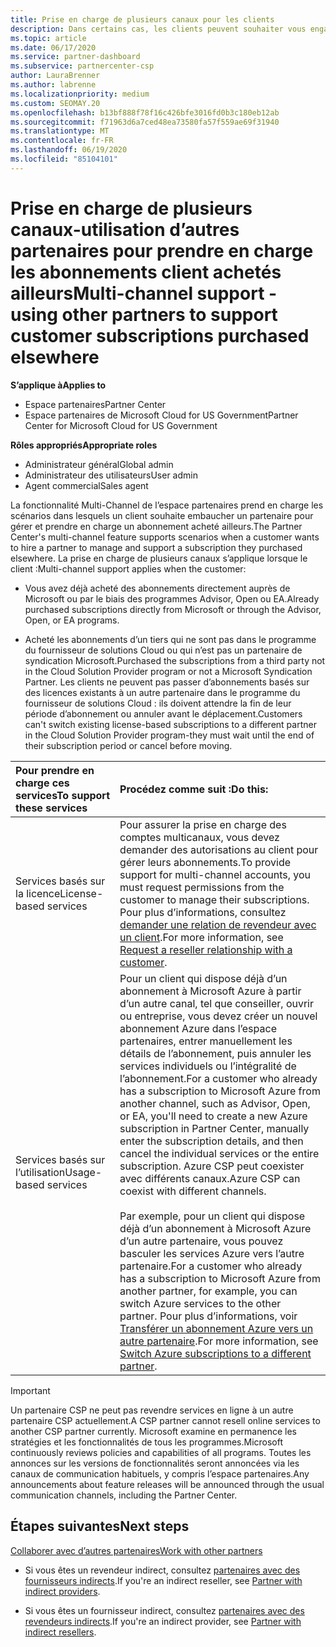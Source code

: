 ```yaml
---
title: Prise en charge de plusieurs canaux pour les clients
description: Dans certains cas, les clients peuvent souhaiter vous engager à approvisionner et à prendre en charge un abonnement qu’ils ont achetés ailleurs.
ms.topic: article
ms.date: 06/17/2020
ms.service: partner-dashboard
ms.subservice: partnercenter-csp
author: LauraBrenner
ms.author: labrenne
ms.localizationpriority: medium
ms.custom: SEOMAY.20
ms.openlocfilehash: b13bf888f78f16c426bfe3016fd0b3c180eb12ab
ms.sourcegitcommit: f71963d6a7ced48ea73580fa57f559ae69f31940
ms.translationtype: MT
ms.contentlocale: fr-FR
ms.lasthandoff: 06/19/2020
ms.locfileid: "85104101"
---
```

# <a name="multi-channel-support---using-other-partners-to-support-customer-subscriptions-purchased-elsewhere"></a><span data-ttu-id="b0c50-103">Prise en charge de plusieurs canaux-utilisation d’autres partenaires pour prendre en charge les abonnements client achetés ailleurs</span><span class="sxs-lookup"><span data-stu-id="b0c50-103">Multi-channel support - using other partners to support customer subscriptions purchased elsewhere</span></span>

<span data-ttu-id="b0c50-104">**S’applique à**</span><span class="sxs-lookup"><span data-stu-id="b0c50-104">**Applies to**</span></span>

- <span data-ttu-id="b0c50-105">Espace partenaires</span><span class="sxs-lookup"><span data-stu-id="b0c50-105">Partner Center</span></span>
- <span data-ttu-id="b0c50-106">Espace partenaires de Microsoft Cloud for US Government</span><span class="sxs-lookup"><span data-stu-id="b0c50-106">Partner Center for Microsoft Cloud for US Government</span></span>

<span data-ttu-id="b0c50-107">**Rôles appropriés**</span><span class="sxs-lookup"><span data-stu-id="b0c50-107">**Appropriate roles**</span></span>

- <span data-ttu-id="b0c50-108">Administrateur général</span><span class="sxs-lookup"><span data-stu-id="b0c50-108">Global admin</span></span>
- <span data-ttu-id="b0c50-109">Administrateur des utilisateurs</span><span class="sxs-lookup"><span data-stu-id="b0c50-109">User admin</span></span>
- <span data-ttu-id="b0c50-110">Agent commercial</span><span class="sxs-lookup"><span data-stu-id="b0c50-110">Sales agent</span></span>

<span data-ttu-id="b0c50-111">La fonctionnalité Multi-Channel de l’espace partenaires prend en charge les scénarios dans lesquels un client souhaite embaucher un partenaire pour gérer et prendre en charge un abonnement acheté ailleurs.</span><span class="sxs-lookup"><span data-stu-id="b0c50-111">The Partner Center's multi-channel feature supports scenarios when a customer wants to hire a partner to manage and support a subscription they purchased elsewhere.</span></span> <span data-ttu-id="b0c50-112">La prise en charge de plusieurs canaux s’applique lorsque le client :</span><span class="sxs-lookup"><span data-stu-id="b0c50-112">Multi-channel support applies when the customer:</span></span>

- <span data-ttu-id="b0c50-113">Vous avez déjà acheté des abonnements directement auprès de Microsoft ou par le biais des programmes Advisor, Open ou EA.</span><span class="sxs-lookup"><span data-stu-id="b0c50-113">Already purchased subscriptions directly from Microsoft or through the Advisor, Open, or EA programs.</span></span>

- <span data-ttu-id="b0c50-114">Acheté les abonnements d’un tiers qui ne sont pas dans le programme du fournisseur de solutions Cloud ou qui n’est pas un partenaire de syndication Microsoft.</span><span class="sxs-lookup"><span data-stu-id="b0c50-114">Purchased the subscriptions from a third party not in the Cloud Solution Provider program or not a Microsoft Syndication Partner.</span></span> <span data-ttu-id="b0c50-115">Les clients ne peuvent pas passer d’abonnements basés sur des licences existants à un autre partenaire dans le programme du fournisseur de solutions Cloud : ils doivent attendre la fin de leur période d’abonnement ou annuler avant le déplacement.</span><span class="sxs-lookup"><span data-stu-id="b0c50-115">Customers can't switch existing license-based subscriptions to a different partner in the Cloud Solution Provider program-they must wait until the end of their subscription period or cancel before moving.</span></span>

|<span data-ttu-id="b0c50-116">Pour prendre en charge ces services</span><span class="sxs-lookup"><span data-stu-id="b0c50-116">To support these services</span></span>  | <span data-ttu-id="b0c50-117">Procédez comme suit :</span><span class="sxs-lookup"><span data-stu-id="b0c50-117">Do this:</span></span> |
|:---------|:---------|
|<span data-ttu-id="b0c50-118">Services basés sur la licence</span><span class="sxs-lookup"><span data-stu-id="b0c50-118">License-based services</span></span>    | <span data-ttu-id="b0c50-119">Pour assurer la prise en charge des comptes multicanaux, vous devez demander des autorisations au client pour gérer leurs abonnements.</span><span class="sxs-lookup"><span data-stu-id="b0c50-119">To provide support for multi-channel accounts, you must request permissions from the customer to manage their subscriptions.</span></span> <span data-ttu-id="b0c50-120">Pour plus d’informations, consultez [demander une relation de revendeur avec un client](request-a-relationship-with-a-customer.md).</span><span class="sxs-lookup"><span data-stu-id="b0c50-120">For more information, see [Request a reseller relationship with a customer](request-a-relationship-with-a-customer.md).</span></span>   |
|<span data-ttu-id="b0c50-121">Services basés sur l’utilisation</span><span class="sxs-lookup"><span data-stu-id="b0c50-121">Usage-based services</span></span>     |  <span data-ttu-id="b0c50-122">Pour un client qui dispose déjà d’un abonnement à Microsoft Azure à partir d’un autre canal, tel que conseiller, ouvrir ou entreprise, vous devez créer un nouvel abonnement Azure dans l’espace partenaires, entrer manuellement les détails de l’abonnement, puis annuler les services individuels ou l’intégralité de l’abonnement.</span><span class="sxs-lookup"><span data-stu-id="b0c50-122">For a customer who already has a subscription to Microsoft Azure from another channel, such as Advisor, Open, or EA, you'll need to create a new Azure subscription in Partner Center, manually enter the subscription details, and then cancel the individual services or the entire subscription.</span></span> <span data-ttu-id="b0c50-123">Azure CSP peut coexister avec différents canaux.</span><span class="sxs-lookup"><span data-stu-id="b0c50-123">Azure CSP can coexist with different channels.</span></span><br/><br/> <span data-ttu-id="b0c50-124">Par exemple, pour un client qui dispose déjà d’un abonnement à Microsoft Azure d’un autre partenaire, vous pouvez basculer les services Azure vers l’autre partenaire.</span><span class="sxs-lookup"><span data-stu-id="b0c50-124">For a customer who already has a subscription to Microsoft Azure from another partner, for example, you can switch Azure services to the other partner.</span></span>  <span data-ttu-id="b0c50-125">Pour plus d’informations, voir [Transférer un abonnement Azure vers un autre partenaire](switch-azure-subscriptions-to-a-different-partner.md).</span><span class="sxs-lookup"><span data-stu-id="b0c50-125">For more information, see [Switch Azure subscriptions to a different partner](switch-azure-subscriptions-to-a-different-partner.md).</span></span> |

> [!IMPORTANT]  
> <span data-ttu-id="b0c50-126">Un partenaire CSP ne peut pas revendre services en ligne à un autre partenaire CSP actuellement.</span><span class="sxs-lookup"><span data-stu-id="b0c50-126">A CSP partner cannot resell online services to another CSP partner currently.</span></span> <span data-ttu-id="b0c50-127">Microsoft examine en permanence les stratégies et les fonctionnalités de tous les programmes.</span><span class="sxs-lookup"><span data-stu-id="b0c50-127">Microsoft continuously reviews policies and capabilities of all programs.</span></span> <span data-ttu-id="b0c50-128">Toutes les annonces sur les versions de fonctionnalités seront annoncées via les canaux de communication habituels, y compris l’espace partenaires.</span><span class="sxs-lookup"><span data-stu-id="b0c50-128">Any announcements about feature releases will be announced through the usual communication channels, including the Partner Center.</span></span>

## <a name="next-steps"></a><span data-ttu-id="b0c50-129">Étapes suivantes</span><span class="sxs-lookup"><span data-stu-id="b0c50-129">Next steps</span></span>

[<span data-ttu-id="b0c50-130">Collaborer avec d’autres partenaires</span><span class="sxs-lookup"><span data-stu-id="b0c50-130">Work with other partners</span></span>](work-with-other-partners.md)

- <span data-ttu-id="b0c50-131">Si vous êtes un revendeur indirect, consultez [partenaires avec des fournisseurs indirects](indirect-reseller-tasks-in-partner-center.md).</span><span class="sxs-lookup"><span data-stu-id="b0c50-131">If you're an indirect reseller, see [Partner with indirect providers](indirect-reseller-tasks-in-partner-center.md).</span></span>

- <span data-ttu-id="b0c50-132">Si vous êtes un fournisseur indirect, consultez [partenaires avec des revendeurs indirects](indirect-provider-tasks-in-partner-center.md).</span><span class="sxs-lookup"><span data-stu-id="b0c50-132">If you're an indirect provider, see [Partner with indirect resellers](indirect-provider-tasks-in-partner-center.md).</span></span>
